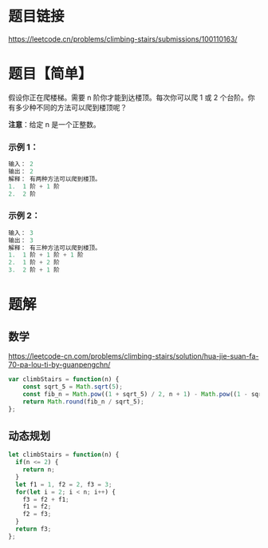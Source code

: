 # 题目链接

https://leetcode.cn/problems/climbing-stairs/submissions/100110163/

# 题目【简单】

假设你正在爬楼梯。需要 n 阶你才能到达楼顶。每次你可以爬 1 或 2 个台阶。你有多少种不同的方法可以爬到楼顶呢？

**注意**：给定 n 是一个正整数。

### 示例 1：
```js
输入： 2
输出： 2
解释： 有两种方法可以爬到楼顶。
1.  1 阶 + 1 阶
2.  2 阶
```
### 示例 2：
```js
输入： 3
输出： 3
解释： 有三种方法可以爬到楼顶。
1.  1 阶 + 1 阶 + 1 阶
2.  1 阶 + 2 阶
3.  2 阶 + 1 阶
```

# 题解

## 数学
https://leetcode-cn.com/problems/climbing-stairs/solution/hua-jie-suan-fa-70-pa-lou-ti-by-guanpengchn/
```js
var climbStairs = function(n) {
    const sqrt_5 = Math.sqrt(5);
    const fib_n = Math.pow((1 + sqrt_5) / 2, n + 1) - Math.pow((1 - sqrt_5) / 2,n + 1);
    return Math.round(fib_n / sqrt_5);
};
```

## 动态规划
```js
let climbStairs = function(n) {
  if(n <= 2) {
    return n;
  }
  let f1 = 1, f2 = 2, f3 = 3;
  for(let i = 2; i < n; i++) {
    f3 = f2 + f1;
    f1 = f2;
    f2 = f3;
  }
  return f3;
};
```

